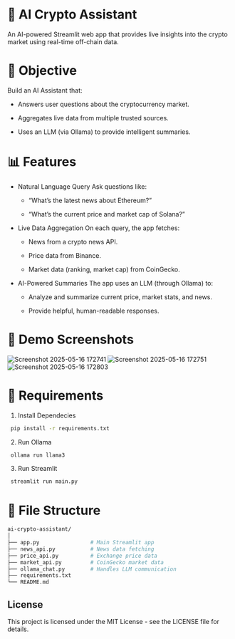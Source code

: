 # 🧠 AI Crypto Assistant

An AI-powered Streamlit web app that provides live insights into the crypto market using real-time off-chain data.

# 🚀 Objective

Build an AI Assistant that:

- Answers user questions about the cryptocurrency market.

- Aggregates live data from multiple trusted sources.

- Uses an LLM (via Ollama) to provide intelligent summaries.

# 📊 Features

- Natural Language Query
  Ask questions like:

  - “What’s the latest news about Ethereum?”

  - “What’s the current price and market cap of Solana?”

- Live Data Aggregation
  On each query, the app fetches:

  - News from a crypto news API.

  - Price data from Binance.

  - Market data (ranking, market cap) from CoinGecko.

- AI-Powered Summaries
  The app uses an LLM (through Ollama) to:

  - Analyze and summarize current price, market stats, and news.

  - Provide helpful, human-readable responses.

# 📃 Demo Screenshots
![Screenshot 2025-05-16 172741](https://github.com/user-attachments/assets/305326fc-a500-4c41-adb9-c9fdf7944ee3)
![Screenshot 2025-05-16 172751](https://github.com/user-attachments/assets/5330dd3d-980f-4655-b156-60e3efe17f88)
![Screenshot 2025-05-16 172803](https://github.com/user-attachments/assets/2d7b5b5d-7fe3-412c-b6e5-78e5a2865d85)

# 🔧 Requirements

1. Install Dependecies

```bash
 pip install -r requirements.txt
```

2. Run Ollama

```bash
 ollama run llama3
```

3. Run Streamlit

```bash
 streamlit run main.py
```

# 📁 File Structure

```bash
ai-crypto-assistant/
│
├── app.py                # Main Streamlit app
├── news_api.py           # News data fetching
├── price_api.py          # Exchange price data
├── market_api.py         # CoinGecko market data
├── ollama_chat.py        # Handles LLM communication
├── requirements.txt
└── README.md
```

## License

This project is licensed under the MIT License - see the LICENSE file for details.
